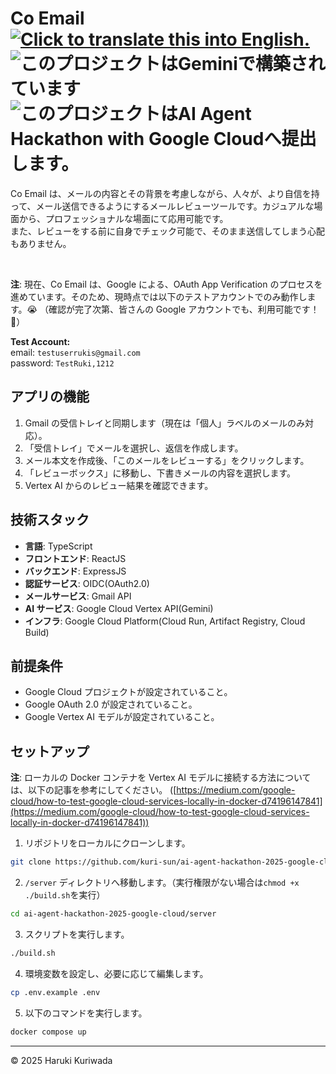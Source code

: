 <h1>
  <span>Co Email<span>
  &nbsp;
  <a href="README-EN.md">
    <img src="https://img.shields.io/badge/lang-English-brightgreen.svg" alt="Click to translate this into English.">
  </a>
  <img src="https://img.shields.io/badge/Powered_with-Gemini-5698EE?logoColor=white" alt="このプロジェクトはGeminiで構築されています"/>
  <img src="https://img.shields.io/badge/Google_Cloud_AI_Hackathon_2025-5698EE?logoColor=white" alt="このプロジェクトはAI Agent Hackathon with Google Cloudへ提出します。"/>
  </h1>

Co Email は、メールの内容とその背景を考慮しながら、人々が、より自信を持って、メール送信できるようにするメールレビューツールです。カジュアルな場面から、プロフェッショナルな場面にて応用可能です。<br/>
また、レビューをする前に自身でチェック可能で、そのまま送信してしまう心配もありません。

<br/>

**注**: 現在、Co Email は、Google による、OAuth App Verification のプロセスを進めています。そのため、現時点では以下のテストアカウントでのみ動作します。😭 （確認が完了次第、皆さんの Google アカウントでも、利用可能です！🤩）

**Test Account:** <br/>
email: `testuserrukis@gmail.com`<br/>
password: `TestRuki,1212`<br/>

## アプリの機能

1. Gmail の受信トレイと同期します（現在は「個人」ラベルのメールのみ対応）。
2. 「受信トレイ」でメールを選択し、返信を作成します。
3. メール本文を作成後、「このメールをレビューする」をクリックします。
4. 「レビューボックス」に移動し、下書きメールの内容を選択します。
5. Vertex AI からのレビュー結果を確認できます。

## 技術スタック

- **言語**: TypeScript
- **フロントエンド**: ReactJS
- **バックエンド**: ExpressJS
- **認証サービス**: OIDC(OAuth2.0)
- **メールサービス**: Gmail API
- **AI サービス**: Google Cloud Vertex API(Gemini)
- **インフラ**: Google Cloud Platform(Cloud Run, Artifact Registry, Cloud Build)

## 前提条件

- Google Cloud プロジェクトが設定されていること。
- Google OAuth 2.0 が設定されていること。
- Google Vertex AI モデルが設定されていること。

## セットアップ

**注**: ローカルの Docker コンテナを Vertex AI モデルに接続する方法については、以下の記事を参考にしてください。 ([https://medium.com/google-cloud/how-to-test-google-cloud-services-locally-in-docker-d74196147841](https://medium.com/google-cloud/how-to-test-google-cloud-services-locally-in-docker-d74196147841))

1. リポジトリをローカルにクローンします。

```sh
git clone https://github.com/kuri-sun/ai-agent-hackathon-2025-google-cloud.git
```

2. `/server` ディレクトリへ移動します。（実行権限がない場合は`chmod +x ./build.sh`を実行）

```sh
cd ai-agent-hackathon-2025-google-cloud/server
```

3. スクリプトを実行します。

```sh
./build.sh
```

4. 環境変数を設定し、必要に応じて編集します。

```sh
cp .env.example .env
```

5. 以下のコマンドを実行します。

```sh
docker compose up
```

---

© 2025 Haruki Kuriwada
